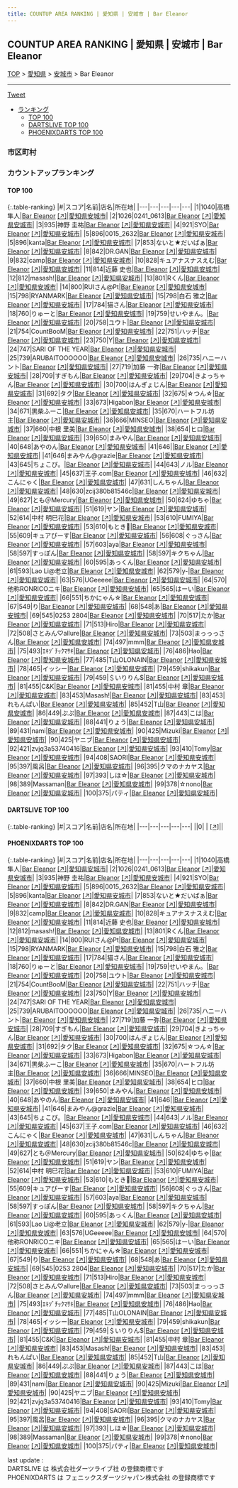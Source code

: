 ```yaml
---
title: COUNTUP AREA RANKING | 愛知県 | 安城市 | Bar Eleanor
---
```

## COUNTUP AREA RANKING | 愛知県 | 安城市 | Bar Eleanor

[TOP](/darts/rank/) > [愛知県](/darts/rank/愛知県/) > [安城市](/darts/rank/愛知県/安城市/) > Bar Eleanor

___

<a href="https://twitter.com/share?ref_src=twsrc%5Etfw" data-text="COUNTUP AREA RANKING | 愛知県安城市Bar Eleanor" class="twitter-share-button" data-hashtags="DARTSLIVE,PHOENIXDARTS,darts,ダーツ" data-show-count="false">Tweet</a>

* [ランキング](#カウントアップランキング)
    * [TOP 100](#top-100)
    * [DARTSLIVE TOP 100](#dartslive-top-100)
    * [PHOENIXDARTS TOP 100](#phoenixdarts-top-100)

### 市区町村

<ul>

</ul>

### カウントアップランキング

#### TOP 100



{:.table-ranking}
|#|スコア|名前|店名|所在地|
|---|---|---|---|---|
|1|1040|<span class="rank-name-pd">高橋　隼人</span>|<a href="/darts/rank/shops/45965.html">Bar Eleanor</a> <a href="https://vs.phoenixdarts.com/jp/shop/shopDetailInfo/s_45965?s_seq=45965">[↗]</a>|<a href="/darts/rank/愛知県/安城市">愛知県安城市</a>|
|2|1026|<span class="rank-name-pd">0241_0613</span>|<a href="/darts/rank/shops/45965.html">Bar Eleanor</a> <a href="https://vs.phoenixdarts.com/jp/shop/shopDetailInfo/s_45965?s_seq=45965">[↗]</a>|<a href="/darts/rank/愛知県/安城市">愛知県安城市</a>|
|3|935|<span class="rank-name-pd">神野 圭祐</span>|<a href="/darts/rank/shops/45965.html">Bar Eleanor</a> <a href="https://vs.phoenixdarts.com/jp/shop/shopDetailInfo/s_45965?s_seq=45965">[↗]</a>|<a href="/darts/rank/愛知県/安城市">愛知県安城市</a>|
|4|921|<span class="rank-name-pd">SYO</span>|<a href="/darts/rank/shops/45965.html">Bar Eleanor</a> <a href="https://vs.phoenixdarts.com/jp/shop/shopDetailInfo/s_45965?s_seq=45965">[↗]</a>|<a href="/darts/rank/愛知県/安城市">愛知県安城市</a>|
|5|896|<span class="rank-name-pd">0015_2632</span>|<a href="/darts/rank/shops/45965.html">Bar Eleanor</a> <a href="https://vs.phoenixdarts.com/jp/shop/shopDetailInfo/s_45965?s_seq=45965">[↗]</a>|<a href="/darts/rank/愛知県/安城市">愛知県安城市</a>|
|5|896|<span class="rank-name-pd">kanta</span>|<a href="/darts/rank/shops/45965.html">Bar Eleanor</a> <a href="https://vs.phoenixdarts.com/jp/shop/shopDetailInfo/s_45965?s_seq=45965">[↗]</a>|<a href="/darts/rank/愛知県/安城市">愛知県安城市</a>|
|7|853|<span class="rank-name-pd">ないと★だいばぁ</span>|<a href="/darts/rank/shops/45965.html">Bar Eleanor</a> <a href="https://vs.phoenixdarts.com/jp/shop/shopDetailInfo/s_45965?s_seq=45965">[↗]</a>|<a href="/darts/rank/愛知県/安城市">愛知県安城市</a>|
|8|842|<span class="rank-name-pd">DR.GAN</span>|<a href="/darts/rank/shops/45965.html">Bar Eleanor</a> <a href="https://vs.phoenixdarts.com/jp/shop/shopDetailInfo/s_45965?s_seq=45965">[↗]</a>|<a href="/darts/rank/愛知県/安城市">愛知県安城市</a>|
|9|832|<span class="rank-name-pd">camp</span>|<a href="/darts/rank/shops/45965.html">Bar Eleanor</a> <a href="https://vs.phoenixdarts.com/jp/shop/shopDetailInfo/s_45965?s_seq=45965">[↗]</a>|<a href="/darts/rank/愛知県/安城市">愛知県安城市</a>|
|10|828|<span class="rank-name-pd">キュアナスナスえむ</span>|<a href="/darts/rank/shops/45965.html">Bar Eleanor</a> <a href="https://vs.phoenixdarts.com/jp/shop/shopDetailInfo/s_45965?s_seq=45965">[↗]</a>|<a href="/darts/rank/愛知県/安城市">愛知県安城市</a>|
|11|814|<span class="rank-name-pd">近藤 史也</span>|<a href="/darts/rank/shops/45965.html">Bar Eleanor</a> <a href="https://vs.phoenixdarts.com/jp/shop/shopDetailInfo/s_45965?s_seq=45965">[↗]</a>|<a href="/darts/rank/愛知県/安城市">愛知県安城市</a>|
|12|812|<span class="rank-name-pd">masash!</span>|<a href="/darts/rank/shops/45965.html">Bar Eleanor</a> <a href="https://vs.phoenixdarts.com/jp/shop/shopDetailInfo/s_45965?s_seq=45965">[↗]</a>|<a href="/darts/rank/愛知県/安城市">愛知県安城市</a>|
|13|801|<span class="rank-name-pd">Rくん</span>|<a href="/darts/rank/shops/45965.html">Bar Eleanor</a> <a href="https://vs.phoenixdarts.com/jp/shop/shopDetailInfo/s_45965?s_seq=45965">[↗]</a>|<a href="/darts/rank/愛知県/安城市">愛知県安城市</a>|
|14|800|<span class="rank-name-pd">RUIさん@Pt</span>|<a href="/darts/rank/shops/45965.html">Bar Eleanor</a> <a href="https://vs.phoenixdarts.com/jp/shop/shopDetailInfo/s_45965?s_seq=45965">[↗]</a>|<a href="/darts/rank/愛知県/安城市">愛知県安城市</a>|
|15|798|<span class="rank-name-pd">RYANMARK</span>|<a href="/darts/rank/shops/45965.html">Bar Eleanor</a> <a href="https://vs.phoenixdarts.com/jp/shop/shopDetailInfo/s_45965?s_seq=45965">[↗]</a>|<a href="/darts/rank/愛知県/安城市">愛知県安城市</a>|
|15|798|<span class="rank-name-pd"><span class="pro-icon-pd"></span>白石 雅之</span>|<a href="/darts/rank/shops/45965.html">Bar Eleanor</a> <a href="https://vs.phoenixdarts.com/jp/shop/shopDetailInfo/s_45965?s_seq=45965">[↗]</a>|<a href="/darts/rank/愛知県/安城市">愛知県安城市</a>|
|17|784|<span class="rank-name-pd">猫さん</span>|<a href="/darts/rank/shops/45965.html">Bar Eleanor</a> <a href="https://vs.phoenixdarts.com/jp/shop/shopDetailInfo/s_45965?s_seq=45965">[↗]</a>|<a href="/darts/rank/愛知県/安城市">愛知県安城市</a>|
|18|760|<span class="rank-name-pd">りゅーと</span>|<a href="/darts/rank/shops/45965.html">Bar Eleanor</a> <a href="https://vs.phoenixdarts.com/jp/shop/shopDetailInfo/s_45965?s_seq=45965">[↗]</a>|<a href="/darts/rank/愛知県/安城市">愛知県安城市</a>|
|19|759|<span class="rank-name-pd">せいやまん。</span>|<a href="/darts/rank/shops/45965.html">Bar Eleanor</a> <a href="https://vs.phoenixdarts.com/jp/shop/shopDetailInfo/s_45965?s_seq=45965">[↗]</a>|<a href="/darts/rank/愛知県/安城市">愛知県安城市</a>|
|20|758|<span class="rank-name-pd">ユウト</span>|<a href="/darts/rank/shops/45965.html">Bar Eleanor</a> <a href="https://vs.phoenixdarts.com/jp/shop/shopDetailInfo/s_45965?s_seq=45965">[↗]</a>|<a href="/darts/rank/愛知県/安城市">愛知県安城市</a>|
|21|754|<span class="rank-name-pd">CountBooM</span>|<a href="/darts/rank/shops/45965.html">Bar Eleanor</a> <a href="https://vs.phoenixdarts.com/jp/shop/shopDetailInfo/s_45965?s_seq=45965">[↗]</a>|<a href="/darts/rank/愛知県/安城市">愛知県安城市</a>|
|22|751|<span class="rank-name-pd">ハッチ</span>|<a href="/darts/rank/shops/45965.html">Bar Eleanor</a> <a href="https://vs.phoenixdarts.com/jp/shop/shopDetailInfo/s_45965?s_seq=45965">[↗]</a>|<a href="/darts/rank/愛知県/安城市">愛知県安城市</a>|
|23|750|<span class="rank-name-pd">Y</span>|<a href="/darts/rank/shops/45965.html">Bar Eleanor</a> <a href="https://vs.phoenixdarts.com/jp/shop/shopDetailInfo/s_45965?s_seq=45965">[↗]</a>|<a href="/darts/rank/愛知県/安城市">愛知県安城市</a>|
|24|747|<span class="rank-name-pd">SARI OF THE YEAR</span>|<a href="/darts/rank/shops/45965.html">Bar Eleanor</a> <a href="https://vs.phoenixdarts.com/jp/shop/shopDetailInfo/s_45965?s_seq=45965">[↗]</a>|<a href="/darts/rank/愛知県/安城市">愛知県安城市</a>|
|25|739|<span class="rank-name-pd">ARUBAITOOOOOO</span>|<a href="/darts/rank/shops/45965.html">Bar Eleanor</a> <a href="https://vs.phoenixdarts.com/jp/shop/shopDetailInfo/s_45965?s_seq=45965">[↗]</a>|<a href="/darts/rank/愛知県/安城市">愛知県安城市</a>|
|26|735|<span class="rank-name-pd">ハニーハント</span>|<a href="/darts/rank/shops/45965.html">Bar Eleanor</a> <a href="https://vs.phoenixdarts.com/jp/shop/shopDetailInfo/s_45965?s_seq=45965">[↗]</a>|<a href="/darts/rank/愛知県/安城市">愛知県安城市</a>|
|27|719|<span class="rank-name-pd">加藤 一弥</span>|<a href="/darts/rank/shops/45965.html">Bar Eleanor</a> <a href="https://vs.phoenixdarts.com/jp/shop/shopDetailInfo/s_45965?s_seq=45965">[↗]</a>|<a href="/darts/rank/愛知県/安城市">愛知県安城市</a>|
|28|709|<span class="rank-name-pd">すぎもん</span>|<a href="/darts/rank/shops/45965.html">Bar Eleanor</a> <a href="https://vs.phoenixdarts.com/jp/shop/shopDetailInfo/s_45965?s_seq=45965">[↗]</a>|<a href="/darts/rank/愛知県/安城市">愛知県安城市</a>|
|29|704|<span class="rank-name-pd">きよっちゃん</span>|<a href="/darts/rank/shops/45965.html">Bar Eleanor</a> <a href="https://vs.phoenixdarts.com/jp/shop/shopDetailInfo/s_45965?s_seq=45965">[↗]</a>|<a href="/darts/rank/愛知県/安城市">愛知県安城市</a>|
|30|700|<span class="rank-name-pd">はんぎょじん</span>|<a href="/darts/rank/shops/45965.html">Bar Eleanor</a> <a href="https://vs.phoenixdarts.com/jp/shop/shopDetailInfo/s_45965?s_seq=45965">[↗]</a>|<a href="/darts/rank/愛知県/安城市">愛知県安城市</a>|
|31|692|<span class="rank-name-pd">タク</span>|<a href="/darts/rank/shops/45965.html">Bar Eleanor</a> <a href="https://vs.phoenixdarts.com/jp/shop/shopDetailInfo/s_45965?s_seq=45965">[↗]</a>|<a href="/darts/rank/愛知県/安城市">愛知県安城市</a>|
|32|675|<span class="rank-name-pd">☆つん☆</span>|<a href="/darts/rank/shops/45965.html">Bar Eleanor</a> <a href="https://vs.phoenixdarts.com/jp/shop/shopDetailInfo/s_45965?s_seq=45965">[↗]</a>|<a href="/darts/rank/愛知県/安城市">愛知県安城市</a>|
|33|673|<span class="rank-name-pd">Higabon</span>|<a href="/darts/rank/shops/45965.html">Bar Eleanor</a> <a href="https://vs.phoenixdarts.com/jp/shop/shopDetailInfo/s_45965?s_seq=45965">[↗]</a>|<a href="/darts/rank/愛知県/安城市">愛知県安城市</a>|
|34|671|<span class="rank-name-pd">黒柴ふーこ</span>|<a href="/darts/rank/shops/45965.html">Bar Eleanor</a> <a href="https://vs.phoenixdarts.com/jp/shop/shopDetailInfo/s_45965?s_seq=45965">[↗]</a>|<a href="/darts/rank/愛知県/安城市">愛知県安城市</a>|
|35|670|<span class="rank-name-pd">ハートフル坊主</span>|<a href="/darts/rank/shops/45965.html">Bar Eleanor</a> <a href="https://vs.phoenixdarts.com/jp/shop/shopDetailInfo/s_45965?s_seq=45965">[↗]</a>|<a href="/darts/rank/愛知県/安城市">愛知県安城市</a>|
|36|666|<span class="rank-name-pd">MINSEO</span>|<a href="/darts/rank/shops/45965.html">Bar Eleanor</a> <a href="https://vs.phoenixdarts.com/jp/shop/shopDetailInfo/s_45965?s_seq=45965">[↗]</a>|<a href="/darts/rank/愛知県/安城市">愛知県安城市</a>|
|37|660|<span class="rank-name-pd"><span class="pro-icon-pd"></span>中根 里美</span>|<a href="/darts/rank/shops/45965.html">Bar Eleanor</a> <a href="https://vs.phoenixdarts.com/jp/shop/shopDetailInfo/s_45965?s_seq=45965">[↗]</a>|<a href="/darts/rank/愛知県/安城市">愛知県安城市</a>|
|38|654|<span class="rank-name-pd">ヒロ</span>|<a href="/darts/rank/shops/45965.html">Bar Eleanor</a> <a href="https://vs.phoenixdarts.com/jp/shop/shopDetailInfo/s_45965?s_seq=45965">[↗]</a>|<a href="/darts/rank/愛知県/安城市">愛知県安城市</a>|
|39|650|<span class="rank-name-pd">まみやん</span>|<a href="/darts/rank/shops/45965.html">Bar Eleanor</a> <a href="https://vs.phoenixdarts.com/jp/shop/shopDetailInfo/s_45965?s_seq=45965">[↗]</a>|<a href="/darts/rank/愛知県/安城市">愛知県安城市</a>|
|40|648|<span class="rank-name-pd">あやのん</span>|<a href="/darts/rank/shops/45965.html">Bar Eleanor</a> <a href="https://vs.phoenixdarts.com/jp/shop/shopDetailInfo/s_45965?s_seq=45965">[↗]</a>|<a href="/darts/rank/愛知県/安城市">愛知県安城市</a>|
|41|646|<span class="rank-name-pd"></span>|<a href="/darts/rank/shops/45965.html">Bar Eleanor</a> <a href="https://vs.phoenixdarts.com/jp/shop/shopDetailInfo/s_45965?s_seq=45965">[↗]</a>|<a href="/darts/rank/愛知県/安城市">愛知県安城市</a>|
|41|646|<span class="rank-name-pd">まみやん@grazie</span>|<a href="/darts/rank/shops/45965.html">Bar Eleanor</a> <a href="https://vs.phoenixdarts.com/jp/shop/shopDetailInfo/s_45965?s_seq=45965">[↗]</a>|<a href="/darts/rank/愛知県/安城市">愛知県安城市</a>|
|43|645|<span class="rank-name-pd">ちょこび。</span>|<a href="/darts/rank/shops/45965.html">Bar Eleanor</a> <a href="https://vs.phoenixdarts.com/jp/shop/shopDetailInfo/s_45965?s_seq=45965">[↗]</a>|<a href="/darts/rank/愛知県/安城市">愛知県安城市</a>|
|44|643|<span class="rank-name-pd">ノル</span>|<a href="/darts/rank/shops/45965.html">Bar Eleanor</a> <a href="https://vs.phoenixdarts.com/jp/shop/shopDetailInfo/s_45965?s_seq=45965">[↗]</a>|<a href="/darts/rank/愛知県/安城市">愛知県安城市</a>|
|45|637|<span class="rank-name-pd">王子.com</span>|<a href="/darts/rank/shops/45965.html">Bar Eleanor</a> <a href="https://vs.phoenixdarts.com/jp/shop/shopDetailInfo/s_45965?s_seq=45965">[↗]</a>|<a href="/darts/rank/愛知県/安城市">愛知県安城市</a>|
|46|632|<span class="rank-name-pd">こんにゃく</span>|<a href="/darts/rank/shops/45965.html">Bar Eleanor</a> <a href="https://vs.phoenixdarts.com/jp/shop/shopDetailInfo/s_45965?s_seq=45965">[↗]</a>|<a href="/darts/rank/愛知県/安城市">愛知県安城市</a>|
|47|631|<span class="rank-name-pd">しんちゃん</span>|<a href="/darts/rank/shops/45965.html">Bar Eleanor</a> <a href="https://vs.phoenixdarts.com/jp/shop/shopDetailInfo/s_45965?s_seq=45965">[↗]</a>|<a href="/darts/rank/愛知県/安城市">愛知県安城市</a>|
|48|630|<span class="rank-name-pd">zcij380b81546c</span>|<a href="/darts/rank/shops/45965.html">Bar Eleanor</a> <a href="https://vs.phoenixdarts.com/jp/shop/shopDetailInfo/s_45965?s_seq=45965">[↗]</a>|<a href="/darts/rank/愛知県/安城市">愛知県安城市</a>|
|49|627|<span class="rank-name-pd">とも＠Mercury</span>|<a href="/darts/rank/shops/45965.html">Bar Eleanor</a> <a href="https://vs.phoenixdarts.com/jp/shop/shopDetailInfo/s_45965?s_seq=45965">[↗]</a>|<a href="/darts/rank/愛知県/安城市">愛知県安城市</a>|
|50|624|<span class="rank-name-pd">ゆちゃ</span>|<a href="/darts/rank/shops/45965.html">Bar Eleanor</a> <a href="https://vs.phoenixdarts.com/jp/shop/shopDetailInfo/s_45965?s_seq=45965">[↗]</a>|<a href="/darts/rank/愛知県/安城市">愛知県安城市</a>|
|51|619|<span class="rank-name-pd">ヤン</span>|<a href="/darts/rank/shops/45965.html">Bar Eleanor</a> <a href="https://vs.phoenixdarts.com/jp/shop/shopDetailInfo/s_45965?s_seq=45965">[↗]</a>|<a href="/darts/rank/愛知県/安城市">愛知県安城市</a>|
|52|614|<span class="rank-name-pd"><span class="pro-icon-pd"></span>中村 明巳花</span>|<a href="/darts/rank/shops/45965.html">Bar Eleanor</a> <a href="https://vs.phoenixdarts.com/jp/shop/shopDetailInfo/s_45965?s_seq=45965">[↗]</a>|<a href="/darts/rank/愛知県/安城市">愛知県安城市</a>|
|53|610|<span class="rank-name-pd">FUMIYA</span>|<a href="/darts/rank/shops/45965.html">Bar Eleanor</a> <a href="https://vs.phoenixdarts.com/jp/shop/shopDetailInfo/s_45965?s_seq=45965">[↗]</a>|<a href="/darts/rank/愛知県/安城市">愛知県安城市</a>|
|53|610|<span class="rank-name-pd">もとき🔰</span>|<a href="/darts/rank/shops/45965.html">Bar Eleanor</a> <a href="https://vs.phoenixdarts.com/jp/shop/shopDetailInfo/s_45965?s_seq=45965">[↗]</a>|<a href="/darts/rank/愛知県/安城市">愛知県安城市</a>|
|55|609|<span class="rank-name-pd">キュアぴーす</span>|<a href="/darts/rank/shops/45965.html">Bar Eleanor</a> <a href="https://vs.phoenixdarts.com/jp/shop/shopDetailInfo/s_45965?s_seq=45965">[↗]</a>|<a href="/darts/rank/愛知県/安城市">愛知県安城市</a>|
|56|608|<span class="rank-name-pd">ぐっさん</span>|<a href="/darts/rank/shops/45965.html">Bar Eleanor</a> <a href="https://vs.phoenixdarts.com/jp/shop/shopDetailInfo/s_45965?s_seq=45965">[↗]</a>|<a href="/darts/rank/愛知県/安城市">愛知県安城市</a>|
|57|603|<span class="rank-name-pd">aya</span>|<a href="/darts/rank/shops/45965.html">Bar Eleanor</a> <a href="https://vs.phoenixdarts.com/jp/shop/shopDetailInfo/s_45965?s_seq=45965">[↗]</a>|<a href="/darts/rank/愛知県/安城市">愛知県安城市</a>|
|58|597|<span class="rank-name-pd">すっぽん</span>|<a href="/darts/rank/shops/45965.html">Bar Eleanor</a> <a href="https://vs.phoenixdarts.com/jp/shop/shopDetailInfo/s_45965?s_seq=45965">[↗]</a>|<a href="/darts/rank/愛知県/安城市">愛知県安城市</a>|
|58|597|<span class="rank-name-pd">キクちゃん</span>|<a href="/darts/rank/shops/45965.html">Bar Eleanor</a> <a href="https://vs.phoenixdarts.com/jp/shop/shopDetailInfo/s_45965?s_seq=45965">[↗]</a>|<a href="/darts/rank/愛知県/安城市">愛知県安城市</a>|
|60|595|<span class="rank-name-pd">あっくん</span>|<a href="/darts/rank/shops/45965.html">Bar Eleanor</a> <a href="https://vs.phoenixdarts.com/jp/shop/shopDetailInfo/s_45965?s_seq=45965">[↗]</a>|<a href="/darts/rank/愛知県/安城市">愛知県安城市</a>|
|61|593|<span class="rank-name-pd">Lao Li@老立</span>|<a href="/darts/rank/shops/45965.html">Bar Eleanor</a> <a href="https://vs.phoenixdarts.com/jp/shop/shopDetailInfo/s_45965?s_seq=45965">[↗]</a>|<a href="/darts/rank/愛知県/安城市">愛知県安城市</a>|
|62|579|<span class="rank-name-pd">y-</span>|<a href="/darts/rank/shops/45965.html">Bar Eleanor</a> <a href="https://vs.phoenixdarts.com/jp/shop/shopDetailInfo/s_45965?s_seq=45965">[↗]</a>|<a href="/darts/rank/愛知県/安城市">愛知県安城市</a>|
|63|576|<span class="rank-name-pd">UGeeeee</span>|<a href="/darts/rank/shops/45965.html">Bar Eleanor</a> <a href="https://vs.phoenixdarts.com/jp/shop/shopDetailInfo/s_45965?s_seq=45965">[↗]</a>|<a href="/darts/rank/愛知県/安城市">愛知県安城市</a>|
|64|570|<span class="rank-name-pd">他称RONRICOニキ</span>|<a href="/darts/rank/shops/45965.html">Bar Eleanor</a> <a href="https://vs.phoenixdarts.com/jp/shop/shopDetailInfo/s_45965?s_seq=45965">[↗]</a>|<a href="/darts/rank/愛知県/安城市">愛知県安城市</a>|
|65|565|<span class="rank-name-pd">はーい</span>|<a href="/darts/rank/shops/45965.html">Bar Eleanor</a> <a href="https://vs.phoenixdarts.com/jp/shop/shopDetailInfo/s_45965?s_seq=45965">[↗]</a>|<a href="/darts/rank/愛知県/安城市">愛知県安城市</a>|
|66|551|<span class="rank-name-pd">ちかにゃん☆</span>|<a href="/darts/rank/shops/45965.html">Bar Eleanor</a> <a href="https://vs.phoenixdarts.com/jp/shop/shopDetailInfo/s_45965?s_seq=45965">[↗]</a>|<a href="/darts/rank/愛知県/安城市">愛知県安城市</a>|
|67|549|<span class="rank-name-pd">り</span>|<a href="/darts/rank/shops/45965.html">Bar Eleanor</a> <a href="https://vs.phoenixdarts.com/jp/shop/shopDetailInfo/s_45965?s_seq=45965">[↗]</a>|<a href="/darts/rank/愛知県/安城市">愛知県安城市</a>|
|68|548|<span class="rank-name-pd">あ</span>|<a href="/darts/rank/shops/45965.html">Bar Eleanor</a> <a href="https://vs.phoenixdarts.com/jp/shop/shopDetailInfo/s_45965?s_seq=45965">[↗]</a>|<a href="/darts/rank/愛知県/安城市">愛知県安城市</a>|
|69|545|<span class="rank-name-pd">0253 2804</span>|<a href="/darts/rank/shops/45965.html">Bar Eleanor</a> <a href="https://vs.phoenixdarts.com/jp/shop/shopDetailInfo/s_45965?s_seq=45965">[↗]</a>|<a href="/darts/rank/愛知県/安城市">愛知県安城市</a>|
|70|517|<span class="rank-name-pd">たか</span>|<a href="/darts/rank/shops/45965.html">Bar Eleanor</a> <a href="https://vs.phoenixdarts.com/jp/shop/shopDetailInfo/s_45965?s_seq=45965">[↗]</a>|<a href="/darts/rank/愛知県/安城市">愛知県安城市</a>|
|71|513|<span class="rank-name-pd">Hiro</span>|<a href="/darts/rank/shops/45965.html">Bar Eleanor</a> <a href="https://vs.phoenixdarts.com/jp/shop/shopDetailInfo/s_45965?s_seq=45965">[↗]</a>|<a href="/darts/rank/愛知県/安城市">愛知県安城市</a>|
|72|508|<span class="rank-name-pd">さとみん♡allure</span>|<a href="/darts/rank/shops/45965.html">Bar Eleanor</a> <a href="https://vs.phoenixdarts.com/jp/shop/shopDetailInfo/s_45965?s_seq=45965">[↗]</a>|<a href="/darts/rank/愛知県/安城市">愛知県安城市</a>|
|73|503|<span class="rank-name-pd">まっっっさん</span>|<a href="/darts/rank/shops/45965.html">Bar Eleanor</a> <a href="https://vs.phoenixdarts.com/jp/shop/shopDetailInfo/s_45965?s_seq=45965">[↗]</a>|<a href="/darts/rank/愛知県/安城市">愛知県安城市</a>|
|74|497|<span class="rank-name-pd">mmm</span>|<a href="/darts/rank/shops/45965.html">Bar Eleanor</a> <a href="https://vs.phoenixdarts.com/jp/shop/shopDetailInfo/s_45965?s_seq=45965">[↗]</a>|<a href="/darts/rank/愛知県/安城市">愛知県安城市</a>|
|75|493|<span class="rank-name-pd">ｴｷｿﾞﾁｯｸﾏｻｷ</span>|<a href="/darts/rank/shops/45965.html">Bar Eleanor</a> <a href="https://vs.phoenixdarts.com/jp/shop/shopDetailInfo/s_45965?s_seq=45965">[↗]</a>|<a href="/darts/rank/愛知県/安城市">愛知県安城市</a>|
|76|486|<span class="rank-name-pd">Hao</span>|<a href="/darts/rank/shops/45965.html">Bar Eleanor</a> <a href="https://vs.phoenixdarts.com/jp/shop/shopDetailInfo/s_45965?s_seq=45965">[↗]</a>|<a href="/darts/rank/愛知県/安城市">愛知県安城市</a>|
|77|485|<span class="rank-name-pd">T山OLONAIN</span>|<a href="/darts/rank/shops/45965.html">Bar Eleanor</a> <a href="https://vs.phoenixdarts.com/jp/shop/shopDetailInfo/s_45965?s_seq=45965">[↗]</a>|<a href="/darts/rank/愛知県/安城市">愛知県安城市</a>|
|78|465|<span class="rank-name-pd">イッシー</span>|<a href="/darts/rank/shops/45965.html">Bar Eleanor</a> <a href="https://vs.phoenixdarts.com/jp/shop/shopDetailInfo/s_45965?s_seq=45965">[↗]</a>|<a href="/darts/rank/愛知県/安城市">愛知県安城市</a>|
|79|459|<span class="rank-name-pd">shikakun</span>|<a href="/darts/rank/shops/45965.html">Bar Eleanor</a> <a href="https://vs.phoenixdarts.com/jp/shop/shopDetailInfo/s_45965?s_seq=45965">[↗]</a>|<a href="/darts/rank/愛知県/安城市">愛知県安城市</a>|
|79|459|<span class="rank-name-pd">＄いりりん$</span>|<a href="/darts/rank/shops/45965.html">Bar Eleanor</a> <a href="https://vs.phoenixdarts.com/jp/shop/shopDetailInfo/s_45965?s_seq=45965">[↗]</a>|<a href="/darts/rank/愛知県/安城市">愛知県安城市</a>|
|81|455|<span class="rank-name-pd">C&amp;K</span>|<a href="/darts/rank/shops/45965.html">Bar Eleanor</a> <a href="https://vs.phoenixdarts.com/jp/shop/shopDetailInfo/s_45965?s_seq=45965">[↗]</a>|<a href="/darts/rank/愛知県/安城市">愛知県安城市</a>|
|81|455|<span class="rank-name-pd"><span class="pro-icon-pd"></span>中村 章</span>|<a href="/darts/rank/shops/45965.html">Bar Eleanor</a> <a href="https://vs.phoenixdarts.com/jp/shop/shopDetailInfo/s_45965?s_seq=45965">[↗]</a>|<a href="/darts/rank/愛知県/安城市">愛知県安城市</a>|
|83|453|<span class="rank-name-pd">Masash!</span>|<a href="/darts/rank/shops/45965.html">Bar Eleanor</a> <a href="https://vs.phoenixdarts.com/jp/shop/shopDetailInfo/s_45965?s_seq=45965">[↗]</a>|<a href="/darts/rank/愛知県/安城市">愛知県安城市</a>|
|83|453|<span class="rank-name-pd">れもんぱい</span>|<a href="/darts/rank/shops/45965.html">Bar Eleanor</a> <a href="https://vs.phoenixdarts.com/jp/shop/shopDetailInfo/s_45965?s_seq=45965">[↗]</a>|<a href="/darts/rank/愛知県/安城市">愛知県安城市</a>|
|85|452|<span class="rank-name-pd">T山</span>|<a href="/darts/rank/shops/45965.html">Bar Eleanor</a> <a href="https://vs.phoenixdarts.com/jp/shop/shopDetailInfo/s_45965?s_seq=45965">[↗]</a>|<a href="/darts/rank/愛知県/安城市">愛知県安城市</a>|
|86|449|<span class="rank-name-pd">ぷぷ</span>|<a href="/darts/rank/shops/45965.html">Bar Eleanor</a> <a href="https://vs.phoenixdarts.com/jp/shop/shopDetailInfo/s_45965?s_seq=45965">[↗]</a>|<a href="/darts/rank/愛知県/安城市">愛知県安城市</a>|
|87|443|<span class="rank-name-pd">こは</span>|<a href="/darts/rank/shops/45965.html">Bar Eleanor</a> <a href="https://vs.phoenixdarts.com/jp/shop/shopDetailInfo/s_45965?s_seq=45965">[↗]</a>|<a href="/darts/rank/愛知県/安城市">愛知県安城市</a>|
|88|441|<span class="rank-name-pd">りょう</span>|<a href="/darts/rank/shops/45965.html">Bar Eleanor</a> <a href="https://vs.phoenixdarts.com/jp/shop/shopDetailInfo/s_45965?s_seq=45965">[↗]</a>|<a href="/darts/rank/愛知県/安城市">愛知県安城市</a>|
|89|431|<span class="rank-name-pd">nami</span>|<a href="/darts/rank/shops/45965.html">Bar Eleanor</a> <a href="https://vs.phoenixdarts.com/jp/shop/shopDetailInfo/s_45965?s_seq=45965">[↗]</a>|<a href="/darts/rank/愛知県/安城市">愛知県安城市</a>|
|90|425|<span class="rank-name-pd">Mizuki</span>|<a href="/darts/rank/shops/45965.html">Bar Eleanor</a> <a href="https://vs.phoenixdarts.com/jp/shop/shopDetailInfo/s_45965?s_seq=45965">[↗]</a>|<a href="/darts/rank/愛知県/安城市">愛知県安城市</a>|
|90|425|<span class="rank-name-pd">ヤニブ</span>|<a href="/darts/rank/shops/45965.html">Bar Eleanor</a> <a href="https://vs.phoenixdarts.com/jp/shop/shopDetailInfo/s_45965?s_seq=45965">[↗]</a>|<a href="/darts/rank/愛知県/安城市">愛知県安城市</a>|
|92|421|<span class="rank-name-pd">zvjq3a53740416</span>|<a href="/darts/rank/shops/45965.html">Bar Eleanor</a> <a href="https://vs.phoenixdarts.com/jp/shop/shopDetailInfo/s_45965?s_seq=45965">[↗]</a>|<a href="/darts/rank/愛知県/安城市">愛知県安城市</a>|
|93|410|<span class="rank-name-pd">Tomy</span>|<a href="/darts/rank/shops/45965.html">Bar Eleanor</a> <a href="https://vs.phoenixdarts.com/jp/shop/shopDetailInfo/s_45965?s_seq=45965">[↗]</a>|<a href="/darts/rank/愛知県/安城市">愛知県安城市</a>|
|94|408|<span class="rank-name-pd">SAORI</span>|<a href="/darts/rank/shops/45965.html">Bar Eleanor</a> <a href="https://vs.phoenixdarts.com/jp/shop/shopDetailInfo/s_45965?s_seq=45965">[↗]</a>|<a href="/darts/rank/愛知県/安城市">愛知県安城市</a>|
|95|397|<span class="rank-name-pd">風呂</span>|<a href="/darts/rank/shops/45965.html">Bar Eleanor</a> <a href="https://vs.phoenixdarts.com/jp/shop/shopDetailInfo/s_45965?s_seq=45965">[↗]</a>|<a href="/darts/rank/愛知県/安城市">愛知県安城市</a>|
|96|395|<span class="rank-name-pd">クマのナカヤス</span>|<a href="/darts/rank/shops/45965.html">Bar Eleanor</a> <a href="https://vs.phoenixdarts.com/jp/shop/shopDetailInfo/s_45965?s_seq=45965">[↗]</a>|<a href="/darts/rank/愛知県/安城市">愛知県安城市</a>|
|97|393|<span class="rank-name-pd">しほ☆</span>|<a href="/darts/rank/shops/45965.html">Bar Eleanor</a> <a href="https://vs.phoenixdarts.com/jp/shop/shopDetailInfo/s_45965?s_seq=45965">[↗]</a>|<a href="/darts/rank/愛知県/安城市">愛知県安城市</a>|
|98|389|<span class="rank-name-pd">Massaman</span>|<a href="/darts/rank/shops/45965.html">Bar Eleanor</a> <a href="https://vs.phoenixdarts.com/jp/shop/shopDetailInfo/s_45965?s_seq=45965">[↗]</a>|<a href="/darts/rank/愛知県/安城市">愛知県安城市</a>|
|99|378|<span class="rank-name-pd">☆nono</span>|<a href="/darts/rank/shops/45965.html">Bar Eleanor</a> <a href="https://vs.phoenixdarts.com/jp/shop/shopDetailInfo/s_45965?s_seq=45965">[↗]</a>|<a href="/darts/rank/愛知県/安城市">愛知県安城市</a>|
|100|375|<span class="rank-name-pd">パティ</span>|<a href="/darts/rank/shops/45965.html">Bar Eleanor</a> <a href="https://vs.phoenixdarts.com/jp/shop/shopDetailInfo/s_45965?s_seq=45965">[↗]</a>|<a href="/darts/rank/愛知県/安城市">愛知県安城市</a>|


#### DARTSLIVE TOP 100



{:.table-ranking}
|#|スコア|名前|店名|所在地|
|---|---|---|---|---|
||0|<span class="rank-name-dl"> </span>|<a href="/darts/rank/shops/.html"></a> <a href="">[↗]</a>|<a href="/darts/rank//"></a>|


#### PHOENIXDARTS TOP 100



{:.table-ranking}
|#|スコア|名前|店名|所在地|
|---|---|---|---|---|
|1|1040|<span class="rank-name-pd">高橋　隼人</span>|<a href="/darts/rank/shops/45965.html">Bar Eleanor</a> <a href="https://vs.phoenixdarts.com/jp/shop/shopDetailInfo/s_45965?s_seq=45965">[↗]</a>|<a href="/darts/rank/愛知県/安城市">愛知県安城市</a>|
|2|1026|<span class="rank-name-pd">0241_0613</span>|<a href="/darts/rank/shops/45965.html">Bar Eleanor</a> <a href="https://vs.phoenixdarts.com/jp/shop/shopDetailInfo/s_45965?s_seq=45965">[↗]</a>|<a href="/darts/rank/愛知県/安城市">愛知県安城市</a>|
|3|935|<span class="rank-name-pd">神野 圭祐</span>|<a href="/darts/rank/shops/45965.html">Bar Eleanor</a> <a href="https://vs.phoenixdarts.com/jp/shop/shopDetailInfo/s_45965?s_seq=45965">[↗]</a>|<a href="/darts/rank/愛知県/安城市">愛知県安城市</a>|
|4|921|<span class="rank-name-pd">SYO</span>|<a href="/darts/rank/shops/45965.html">Bar Eleanor</a> <a href="https://vs.phoenixdarts.com/jp/shop/shopDetailInfo/s_45965?s_seq=45965">[↗]</a>|<a href="/darts/rank/愛知県/安城市">愛知県安城市</a>|
|5|896|<span class="rank-name-pd">0015_2632</span>|<a href="/darts/rank/shops/45965.html">Bar Eleanor</a> <a href="https://vs.phoenixdarts.com/jp/shop/shopDetailInfo/s_45965?s_seq=45965">[↗]</a>|<a href="/darts/rank/愛知県/安城市">愛知県安城市</a>|
|5|896|<span class="rank-name-pd">kanta</span>|<a href="/darts/rank/shops/45965.html">Bar Eleanor</a> <a href="https://vs.phoenixdarts.com/jp/shop/shopDetailInfo/s_45965?s_seq=45965">[↗]</a>|<a href="/darts/rank/愛知県/安城市">愛知県安城市</a>|
|7|853|<span class="rank-name-pd">ないと★だいばぁ</span>|<a href="/darts/rank/shops/45965.html">Bar Eleanor</a> <a href="https://vs.phoenixdarts.com/jp/shop/shopDetailInfo/s_45965?s_seq=45965">[↗]</a>|<a href="/darts/rank/愛知県/安城市">愛知県安城市</a>|
|8|842|<span class="rank-name-pd">DR.GAN</span>|<a href="/darts/rank/shops/45965.html">Bar Eleanor</a> <a href="https://vs.phoenixdarts.com/jp/shop/shopDetailInfo/s_45965?s_seq=45965">[↗]</a>|<a href="/darts/rank/愛知県/安城市">愛知県安城市</a>|
|9|832|<span class="rank-name-pd">camp</span>|<a href="/darts/rank/shops/45965.html">Bar Eleanor</a> <a href="https://vs.phoenixdarts.com/jp/shop/shopDetailInfo/s_45965?s_seq=45965">[↗]</a>|<a href="/darts/rank/愛知県/安城市">愛知県安城市</a>|
|10|828|<span class="rank-name-pd">キュアナスナスえむ</span>|<a href="/darts/rank/shops/45965.html">Bar Eleanor</a> <a href="https://vs.phoenixdarts.com/jp/shop/shopDetailInfo/s_45965?s_seq=45965">[↗]</a>|<a href="/darts/rank/愛知県/安城市">愛知県安城市</a>|
|11|814|<span class="rank-name-pd">近藤 史也</span>|<a href="/darts/rank/shops/45965.html">Bar Eleanor</a> <a href="https://vs.phoenixdarts.com/jp/shop/shopDetailInfo/s_45965?s_seq=45965">[↗]</a>|<a href="/darts/rank/愛知県/安城市">愛知県安城市</a>|
|12|812|<span class="rank-name-pd">masash!</span>|<a href="/darts/rank/shops/45965.html">Bar Eleanor</a> <a href="https://vs.phoenixdarts.com/jp/shop/shopDetailInfo/s_45965?s_seq=45965">[↗]</a>|<a href="/darts/rank/愛知県/安城市">愛知県安城市</a>|
|13|801|<span class="rank-name-pd">Rくん</span>|<a href="/darts/rank/shops/45965.html">Bar Eleanor</a> <a href="https://vs.phoenixdarts.com/jp/shop/shopDetailInfo/s_45965?s_seq=45965">[↗]</a>|<a href="/darts/rank/愛知県/安城市">愛知県安城市</a>|
|14|800|<span class="rank-name-pd">RUIさん@Pt</span>|<a href="/darts/rank/shops/45965.html">Bar Eleanor</a> <a href="https://vs.phoenixdarts.com/jp/shop/shopDetailInfo/s_45965?s_seq=45965">[↗]</a>|<a href="/darts/rank/愛知県/安城市">愛知県安城市</a>|
|15|798|<span class="rank-name-pd">RYANMARK</span>|<a href="/darts/rank/shops/45965.html">Bar Eleanor</a> <a href="https://vs.phoenixdarts.com/jp/shop/shopDetailInfo/s_45965?s_seq=45965">[↗]</a>|<a href="/darts/rank/愛知県/安城市">愛知県安城市</a>|
|15|798|<span class="rank-name-pd"><span class="pro-icon-pd"></span>白石 雅之</span>|<a href="/darts/rank/shops/45965.html">Bar Eleanor</a> <a href="https://vs.phoenixdarts.com/jp/shop/shopDetailInfo/s_45965?s_seq=45965">[↗]</a>|<a href="/darts/rank/愛知県/安城市">愛知県安城市</a>|
|17|784|<span class="rank-name-pd">猫さん</span>|<a href="/darts/rank/shops/45965.html">Bar Eleanor</a> <a href="https://vs.phoenixdarts.com/jp/shop/shopDetailInfo/s_45965?s_seq=45965">[↗]</a>|<a href="/darts/rank/愛知県/安城市">愛知県安城市</a>|
|18|760|<span class="rank-name-pd">りゅーと</span>|<a href="/darts/rank/shops/45965.html">Bar Eleanor</a> <a href="https://vs.phoenixdarts.com/jp/shop/shopDetailInfo/s_45965?s_seq=45965">[↗]</a>|<a href="/darts/rank/愛知県/安城市">愛知県安城市</a>|
|19|759|<span class="rank-name-pd">せいやまん。</span>|<a href="/darts/rank/shops/45965.html">Bar Eleanor</a> <a href="https://vs.phoenixdarts.com/jp/shop/shopDetailInfo/s_45965?s_seq=45965">[↗]</a>|<a href="/darts/rank/愛知県/安城市">愛知県安城市</a>|
|20|758|<span class="rank-name-pd">ユウト</span>|<a href="/darts/rank/shops/45965.html">Bar Eleanor</a> <a href="https://vs.phoenixdarts.com/jp/shop/shopDetailInfo/s_45965?s_seq=45965">[↗]</a>|<a href="/darts/rank/愛知県/安城市">愛知県安城市</a>|
|21|754|<span class="rank-name-pd">CountBooM</span>|<a href="/darts/rank/shops/45965.html">Bar Eleanor</a> <a href="https://vs.phoenixdarts.com/jp/shop/shopDetailInfo/s_45965?s_seq=45965">[↗]</a>|<a href="/darts/rank/愛知県/安城市">愛知県安城市</a>|
|22|751|<span class="rank-name-pd">ハッチ</span>|<a href="/darts/rank/shops/45965.html">Bar Eleanor</a> <a href="https://vs.phoenixdarts.com/jp/shop/shopDetailInfo/s_45965?s_seq=45965">[↗]</a>|<a href="/darts/rank/愛知県/安城市">愛知県安城市</a>|
|23|750|<span class="rank-name-pd">Y</span>|<a href="/darts/rank/shops/45965.html">Bar Eleanor</a> <a href="https://vs.phoenixdarts.com/jp/shop/shopDetailInfo/s_45965?s_seq=45965">[↗]</a>|<a href="/darts/rank/愛知県/安城市">愛知県安城市</a>|
|24|747|<span class="rank-name-pd">SARI OF THE YEAR</span>|<a href="/darts/rank/shops/45965.html">Bar Eleanor</a> <a href="https://vs.phoenixdarts.com/jp/shop/shopDetailInfo/s_45965?s_seq=45965">[↗]</a>|<a href="/darts/rank/愛知県/安城市">愛知県安城市</a>|
|25|739|<span class="rank-name-pd">ARUBAITOOOOOO</span>|<a href="/darts/rank/shops/45965.html">Bar Eleanor</a> <a href="https://vs.phoenixdarts.com/jp/shop/shopDetailInfo/s_45965?s_seq=45965">[↗]</a>|<a href="/darts/rank/愛知県/安城市">愛知県安城市</a>|
|26|735|<span class="rank-name-pd">ハニーハント</span>|<a href="/darts/rank/shops/45965.html">Bar Eleanor</a> <a href="https://vs.phoenixdarts.com/jp/shop/shopDetailInfo/s_45965?s_seq=45965">[↗]</a>|<a href="/darts/rank/愛知県/安城市">愛知県安城市</a>|
|27|719|<span class="rank-name-pd">加藤 一弥</span>|<a href="/darts/rank/shops/45965.html">Bar Eleanor</a> <a href="https://vs.phoenixdarts.com/jp/shop/shopDetailInfo/s_45965?s_seq=45965">[↗]</a>|<a href="/darts/rank/愛知県/安城市">愛知県安城市</a>|
|28|709|<span class="rank-name-pd">すぎもん</span>|<a href="/darts/rank/shops/45965.html">Bar Eleanor</a> <a href="https://vs.phoenixdarts.com/jp/shop/shopDetailInfo/s_45965?s_seq=45965">[↗]</a>|<a href="/darts/rank/愛知県/安城市">愛知県安城市</a>|
|29|704|<span class="rank-name-pd">きよっちゃん</span>|<a href="/darts/rank/shops/45965.html">Bar Eleanor</a> <a href="https://vs.phoenixdarts.com/jp/shop/shopDetailInfo/s_45965?s_seq=45965">[↗]</a>|<a href="/darts/rank/愛知県/安城市">愛知県安城市</a>|
|30|700|<span class="rank-name-pd">はんぎょじん</span>|<a href="/darts/rank/shops/45965.html">Bar Eleanor</a> <a href="https://vs.phoenixdarts.com/jp/shop/shopDetailInfo/s_45965?s_seq=45965">[↗]</a>|<a href="/darts/rank/愛知県/安城市">愛知県安城市</a>|
|31|692|<span class="rank-name-pd">タク</span>|<a href="/darts/rank/shops/45965.html">Bar Eleanor</a> <a href="https://vs.phoenixdarts.com/jp/shop/shopDetailInfo/s_45965?s_seq=45965">[↗]</a>|<a href="/darts/rank/愛知県/安城市">愛知県安城市</a>|
|32|675|<span class="rank-name-pd">☆つん☆</span>|<a href="/darts/rank/shops/45965.html">Bar Eleanor</a> <a href="https://vs.phoenixdarts.com/jp/shop/shopDetailInfo/s_45965?s_seq=45965">[↗]</a>|<a href="/darts/rank/愛知県/安城市">愛知県安城市</a>|
|33|673|<span class="rank-name-pd">Higabon</span>|<a href="/darts/rank/shops/45965.html">Bar Eleanor</a> <a href="https://vs.phoenixdarts.com/jp/shop/shopDetailInfo/s_45965?s_seq=45965">[↗]</a>|<a href="/darts/rank/愛知県/安城市">愛知県安城市</a>|
|34|671|<span class="rank-name-pd">黒柴ふーこ</span>|<a href="/darts/rank/shops/45965.html">Bar Eleanor</a> <a href="https://vs.phoenixdarts.com/jp/shop/shopDetailInfo/s_45965?s_seq=45965">[↗]</a>|<a href="/darts/rank/愛知県/安城市">愛知県安城市</a>|
|35|670|<span class="rank-name-pd">ハートフル坊主</span>|<a href="/darts/rank/shops/45965.html">Bar Eleanor</a> <a href="https://vs.phoenixdarts.com/jp/shop/shopDetailInfo/s_45965?s_seq=45965">[↗]</a>|<a href="/darts/rank/愛知県/安城市">愛知県安城市</a>|
|36|666|<span class="rank-name-pd">MINSEO</span>|<a href="/darts/rank/shops/45965.html">Bar Eleanor</a> <a href="https://vs.phoenixdarts.com/jp/shop/shopDetailInfo/s_45965?s_seq=45965">[↗]</a>|<a href="/darts/rank/愛知県/安城市">愛知県安城市</a>|
|37|660|<span class="rank-name-pd"><span class="pro-icon-pd"></span>中根 里美</span>|<a href="/darts/rank/shops/45965.html">Bar Eleanor</a> <a href="https://vs.phoenixdarts.com/jp/shop/shopDetailInfo/s_45965?s_seq=45965">[↗]</a>|<a href="/darts/rank/愛知県/安城市">愛知県安城市</a>|
|38|654|<span class="rank-name-pd">ヒロ</span>|<a href="/darts/rank/shops/45965.html">Bar Eleanor</a> <a href="https://vs.phoenixdarts.com/jp/shop/shopDetailInfo/s_45965?s_seq=45965">[↗]</a>|<a href="/darts/rank/愛知県/安城市">愛知県安城市</a>|
|39|650|<span class="rank-name-pd">まみやん</span>|<a href="/darts/rank/shops/45965.html">Bar Eleanor</a> <a href="https://vs.phoenixdarts.com/jp/shop/shopDetailInfo/s_45965?s_seq=45965">[↗]</a>|<a href="/darts/rank/愛知県/安城市">愛知県安城市</a>|
|40|648|<span class="rank-name-pd">あやのん</span>|<a href="/darts/rank/shops/45965.html">Bar Eleanor</a> <a href="https://vs.phoenixdarts.com/jp/shop/shopDetailInfo/s_45965?s_seq=45965">[↗]</a>|<a href="/darts/rank/愛知県/安城市">愛知県安城市</a>|
|41|646|<span class="rank-name-pd"></span>|<a href="/darts/rank/shops/45965.html">Bar Eleanor</a> <a href="https://vs.phoenixdarts.com/jp/shop/shopDetailInfo/s_45965?s_seq=45965">[↗]</a>|<a href="/darts/rank/愛知県/安城市">愛知県安城市</a>|
|41|646|<span class="rank-name-pd">まみやん@grazie</span>|<a href="/darts/rank/shops/45965.html">Bar Eleanor</a> <a href="https://vs.phoenixdarts.com/jp/shop/shopDetailInfo/s_45965?s_seq=45965">[↗]</a>|<a href="/darts/rank/愛知県/安城市">愛知県安城市</a>|
|43|645|<span class="rank-name-pd">ちょこび。</span>|<a href="/darts/rank/shops/45965.html">Bar Eleanor</a> <a href="https://vs.phoenixdarts.com/jp/shop/shopDetailInfo/s_45965?s_seq=45965">[↗]</a>|<a href="/darts/rank/愛知県/安城市">愛知県安城市</a>|
|44|643|<span class="rank-name-pd">ノル</span>|<a href="/darts/rank/shops/45965.html">Bar Eleanor</a> <a href="https://vs.phoenixdarts.com/jp/shop/shopDetailInfo/s_45965?s_seq=45965">[↗]</a>|<a href="/darts/rank/愛知県/安城市">愛知県安城市</a>|
|45|637|<span class="rank-name-pd">王子.com</span>|<a href="/darts/rank/shops/45965.html">Bar Eleanor</a> <a href="https://vs.phoenixdarts.com/jp/shop/shopDetailInfo/s_45965?s_seq=45965">[↗]</a>|<a href="/darts/rank/愛知県/安城市">愛知県安城市</a>|
|46|632|<span class="rank-name-pd">こんにゃく</span>|<a href="/darts/rank/shops/45965.html">Bar Eleanor</a> <a href="https://vs.phoenixdarts.com/jp/shop/shopDetailInfo/s_45965?s_seq=45965">[↗]</a>|<a href="/darts/rank/愛知県/安城市">愛知県安城市</a>|
|47|631|<span class="rank-name-pd">しんちゃん</span>|<a href="/darts/rank/shops/45965.html">Bar Eleanor</a> <a href="https://vs.phoenixdarts.com/jp/shop/shopDetailInfo/s_45965?s_seq=45965">[↗]</a>|<a href="/darts/rank/愛知県/安城市">愛知県安城市</a>|
|48|630|<span class="rank-name-pd">zcij380b81546c</span>|<a href="/darts/rank/shops/45965.html">Bar Eleanor</a> <a href="https://vs.phoenixdarts.com/jp/shop/shopDetailInfo/s_45965?s_seq=45965">[↗]</a>|<a href="/darts/rank/愛知県/安城市">愛知県安城市</a>|
|49|627|<span class="rank-name-pd">とも＠Mercury</span>|<a href="/darts/rank/shops/45965.html">Bar Eleanor</a> <a href="https://vs.phoenixdarts.com/jp/shop/shopDetailInfo/s_45965?s_seq=45965">[↗]</a>|<a href="/darts/rank/愛知県/安城市">愛知県安城市</a>|
|50|624|<span class="rank-name-pd">ゆちゃ</span>|<a href="/darts/rank/shops/45965.html">Bar Eleanor</a> <a href="https://vs.phoenixdarts.com/jp/shop/shopDetailInfo/s_45965?s_seq=45965">[↗]</a>|<a href="/darts/rank/愛知県/安城市">愛知県安城市</a>|
|51|619|<span class="rank-name-pd">ヤン</span>|<a href="/darts/rank/shops/45965.html">Bar Eleanor</a> <a href="https://vs.phoenixdarts.com/jp/shop/shopDetailInfo/s_45965?s_seq=45965">[↗]</a>|<a href="/darts/rank/愛知県/安城市">愛知県安城市</a>|
|52|614|<span class="rank-name-pd"><span class="pro-icon-pd"></span>中村 明巳花</span>|<a href="/darts/rank/shops/45965.html">Bar Eleanor</a> <a href="https://vs.phoenixdarts.com/jp/shop/shopDetailInfo/s_45965?s_seq=45965">[↗]</a>|<a href="/darts/rank/愛知県/安城市">愛知県安城市</a>|
|53|610|<span class="rank-name-pd">FUMIYA</span>|<a href="/darts/rank/shops/45965.html">Bar Eleanor</a> <a href="https://vs.phoenixdarts.com/jp/shop/shopDetailInfo/s_45965?s_seq=45965">[↗]</a>|<a href="/darts/rank/愛知県/安城市">愛知県安城市</a>|
|53|610|<span class="rank-name-pd">もとき🔰</span>|<a href="/darts/rank/shops/45965.html">Bar Eleanor</a> <a href="https://vs.phoenixdarts.com/jp/shop/shopDetailInfo/s_45965?s_seq=45965">[↗]</a>|<a href="/darts/rank/愛知県/安城市">愛知県安城市</a>|
|55|609|<span class="rank-name-pd">キュアぴーす</span>|<a href="/darts/rank/shops/45965.html">Bar Eleanor</a> <a href="https://vs.phoenixdarts.com/jp/shop/shopDetailInfo/s_45965?s_seq=45965">[↗]</a>|<a href="/darts/rank/愛知県/安城市">愛知県安城市</a>|
|56|608|<span class="rank-name-pd">ぐっさん</span>|<a href="/darts/rank/shops/45965.html">Bar Eleanor</a> <a href="https://vs.phoenixdarts.com/jp/shop/shopDetailInfo/s_45965?s_seq=45965">[↗]</a>|<a href="/darts/rank/愛知県/安城市">愛知県安城市</a>|
|57|603|<span class="rank-name-pd">aya</span>|<a href="/darts/rank/shops/45965.html">Bar Eleanor</a> <a href="https://vs.phoenixdarts.com/jp/shop/shopDetailInfo/s_45965?s_seq=45965">[↗]</a>|<a href="/darts/rank/愛知県/安城市">愛知県安城市</a>|
|58|597|<span class="rank-name-pd">すっぽん</span>|<a href="/darts/rank/shops/45965.html">Bar Eleanor</a> <a href="https://vs.phoenixdarts.com/jp/shop/shopDetailInfo/s_45965?s_seq=45965">[↗]</a>|<a href="/darts/rank/愛知県/安城市">愛知県安城市</a>|
|58|597|<span class="rank-name-pd">キクちゃん</span>|<a href="/darts/rank/shops/45965.html">Bar Eleanor</a> <a href="https://vs.phoenixdarts.com/jp/shop/shopDetailInfo/s_45965?s_seq=45965">[↗]</a>|<a href="/darts/rank/愛知県/安城市">愛知県安城市</a>|
|60|595|<span class="rank-name-pd">あっくん</span>|<a href="/darts/rank/shops/45965.html">Bar Eleanor</a> <a href="https://vs.phoenixdarts.com/jp/shop/shopDetailInfo/s_45965?s_seq=45965">[↗]</a>|<a href="/darts/rank/愛知県/安城市">愛知県安城市</a>|
|61|593|<span class="rank-name-pd">Lao Li@老立</span>|<a href="/darts/rank/shops/45965.html">Bar Eleanor</a> <a href="https://vs.phoenixdarts.com/jp/shop/shopDetailInfo/s_45965?s_seq=45965">[↗]</a>|<a href="/darts/rank/愛知県/安城市">愛知県安城市</a>|
|62|579|<span class="rank-name-pd">y-</span>|<a href="/darts/rank/shops/45965.html">Bar Eleanor</a> <a href="https://vs.phoenixdarts.com/jp/shop/shopDetailInfo/s_45965?s_seq=45965">[↗]</a>|<a href="/darts/rank/愛知県/安城市">愛知県安城市</a>|
|63|576|<span class="rank-name-pd">UGeeeee</span>|<a href="/darts/rank/shops/45965.html">Bar Eleanor</a> <a href="https://vs.phoenixdarts.com/jp/shop/shopDetailInfo/s_45965?s_seq=45965">[↗]</a>|<a href="/darts/rank/愛知県/安城市">愛知県安城市</a>|
|64|570|<span class="rank-name-pd">他称RONRICOニキ</span>|<a href="/darts/rank/shops/45965.html">Bar Eleanor</a> <a href="https://vs.phoenixdarts.com/jp/shop/shopDetailInfo/s_45965?s_seq=45965">[↗]</a>|<a href="/darts/rank/愛知県/安城市">愛知県安城市</a>|
|65|565|<span class="rank-name-pd">はーい</span>|<a href="/darts/rank/shops/45965.html">Bar Eleanor</a> <a href="https://vs.phoenixdarts.com/jp/shop/shopDetailInfo/s_45965?s_seq=45965">[↗]</a>|<a href="/darts/rank/愛知県/安城市">愛知県安城市</a>|
|66|551|<span class="rank-name-pd">ちかにゃん☆</span>|<a href="/darts/rank/shops/45965.html">Bar Eleanor</a> <a href="https://vs.phoenixdarts.com/jp/shop/shopDetailInfo/s_45965?s_seq=45965">[↗]</a>|<a href="/darts/rank/愛知県/安城市">愛知県安城市</a>|
|67|549|<span class="rank-name-pd">り</span>|<a href="/darts/rank/shops/45965.html">Bar Eleanor</a> <a href="https://vs.phoenixdarts.com/jp/shop/shopDetailInfo/s_45965?s_seq=45965">[↗]</a>|<a href="/darts/rank/愛知県/安城市">愛知県安城市</a>|
|68|548|<span class="rank-name-pd">あ</span>|<a href="/darts/rank/shops/45965.html">Bar Eleanor</a> <a href="https://vs.phoenixdarts.com/jp/shop/shopDetailInfo/s_45965?s_seq=45965">[↗]</a>|<a href="/darts/rank/愛知県/安城市">愛知県安城市</a>|
|69|545|<span class="rank-name-pd">0253 2804</span>|<a href="/darts/rank/shops/45965.html">Bar Eleanor</a> <a href="https://vs.phoenixdarts.com/jp/shop/shopDetailInfo/s_45965?s_seq=45965">[↗]</a>|<a href="/darts/rank/愛知県/安城市">愛知県安城市</a>|
|70|517|<span class="rank-name-pd">たか</span>|<a href="/darts/rank/shops/45965.html">Bar Eleanor</a> <a href="https://vs.phoenixdarts.com/jp/shop/shopDetailInfo/s_45965?s_seq=45965">[↗]</a>|<a href="/darts/rank/愛知県/安城市">愛知県安城市</a>|
|71|513|<span class="rank-name-pd">Hiro</span>|<a href="/darts/rank/shops/45965.html">Bar Eleanor</a> <a href="https://vs.phoenixdarts.com/jp/shop/shopDetailInfo/s_45965?s_seq=45965">[↗]</a>|<a href="/darts/rank/愛知県/安城市">愛知県安城市</a>|
|72|508|<span class="rank-name-pd">さとみん♡allure</span>|<a href="/darts/rank/shops/45965.html">Bar Eleanor</a> <a href="https://vs.phoenixdarts.com/jp/shop/shopDetailInfo/s_45965?s_seq=45965">[↗]</a>|<a href="/darts/rank/愛知県/安城市">愛知県安城市</a>|
|73|503|<span class="rank-name-pd">まっっっさん</span>|<a href="/darts/rank/shops/45965.html">Bar Eleanor</a> <a href="https://vs.phoenixdarts.com/jp/shop/shopDetailInfo/s_45965?s_seq=45965">[↗]</a>|<a href="/darts/rank/愛知県/安城市">愛知県安城市</a>|
|74|497|<span class="rank-name-pd">mmm</span>|<a href="/darts/rank/shops/45965.html">Bar Eleanor</a> <a href="https://vs.phoenixdarts.com/jp/shop/shopDetailInfo/s_45965?s_seq=45965">[↗]</a>|<a href="/darts/rank/愛知県/安城市">愛知県安城市</a>|
|75|493|<span class="rank-name-pd">ｴｷｿﾞﾁｯｸﾏｻｷ</span>|<a href="/darts/rank/shops/45965.html">Bar Eleanor</a> <a href="https://vs.phoenixdarts.com/jp/shop/shopDetailInfo/s_45965?s_seq=45965">[↗]</a>|<a href="/darts/rank/愛知県/安城市">愛知県安城市</a>|
|76|486|<span class="rank-name-pd">Hao</span>|<a href="/darts/rank/shops/45965.html">Bar Eleanor</a> <a href="https://vs.phoenixdarts.com/jp/shop/shopDetailInfo/s_45965?s_seq=45965">[↗]</a>|<a href="/darts/rank/愛知県/安城市">愛知県安城市</a>|
|77|485|<span class="rank-name-pd">T山OLONAIN</span>|<a href="/darts/rank/shops/45965.html">Bar Eleanor</a> <a href="https://vs.phoenixdarts.com/jp/shop/shopDetailInfo/s_45965?s_seq=45965">[↗]</a>|<a href="/darts/rank/愛知県/安城市">愛知県安城市</a>|
|78|465|<span class="rank-name-pd">イッシー</span>|<a href="/darts/rank/shops/45965.html">Bar Eleanor</a> <a href="https://vs.phoenixdarts.com/jp/shop/shopDetailInfo/s_45965?s_seq=45965">[↗]</a>|<a href="/darts/rank/愛知県/安城市">愛知県安城市</a>|
|79|459|<span class="rank-name-pd">shikakun</span>|<a href="/darts/rank/shops/45965.html">Bar Eleanor</a> <a href="https://vs.phoenixdarts.com/jp/shop/shopDetailInfo/s_45965?s_seq=45965">[↗]</a>|<a href="/darts/rank/愛知県/安城市">愛知県安城市</a>|
|79|459|<span class="rank-name-pd">＄いりりん$</span>|<a href="/darts/rank/shops/45965.html">Bar Eleanor</a> <a href="https://vs.phoenixdarts.com/jp/shop/shopDetailInfo/s_45965?s_seq=45965">[↗]</a>|<a href="/darts/rank/愛知県/安城市">愛知県安城市</a>|
|81|455|<span class="rank-name-pd">C&amp;K</span>|<a href="/darts/rank/shops/45965.html">Bar Eleanor</a> <a href="https://vs.phoenixdarts.com/jp/shop/shopDetailInfo/s_45965?s_seq=45965">[↗]</a>|<a href="/darts/rank/愛知県/安城市">愛知県安城市</a>|
|81|455|<span class="rank-name-pd"><span class="pro-icon-pd"></span>中村 章</span>|<a href="/darts/rank/shops/45965.html">Bar Eleanor</a> <a href="https://vs.phoenixdarts.com/jp/shop/shopDetailInfo/s_45965?s_seq=45965">[↗]</a>|<a href="/darts/rank/愛知県/安城市">愛知県安城市</a>|
|83|453|<span class="rank-name-pd">Masash!</span>|<a href="/darts/rank/shops/45965.html">Bar Eleanor</a> <a href="https://vs.phoenixdarts.com/jp/shop/shopDetailInfo/s_45965?s_seq=45965">[↗]</a>|<a href="/darts/rank/愛知県/安城市">愛知県安城市</a>|
|83|453|<span class="rank-name-pd">れもんぱい</span>|<a href="/darts/rank/shops/45965.html">Bar Eleanor</a> <a href="https://vs.phoenixdarts.com/jp/shop/shopDetailInfo/s_45965?s_seq=45965">[↗]</a>|<a href="/darts/rank/愛知県/安城市">愛知県安城市</a>|
|85|452|<span class="rank-name-pd">T山</span>|<a href="/darts/rank/shops/45965.html">Bar Eleanor</a> <a href="https://vs.phoenixdarts.com/jp/shop/shopDetailInfo/s_45965?s_seq=45965">[↗]</a>|<a href="/darts/rank/愛知県/安城市">愛知県安城市</a>|
|86|449|<span class="rank-name-pd">ぷぷ</span>|<a href="/darts/rank/shops/45965.html">Bar Eleanor</a> <a href="https://vs.phoenixdarts.com/jp/shop/shopDetailInfo/s_45965?s_seq=45965">[↗]</a>|<a href="/darts/rank/愛知県/安城市">愛知県安城市</a>|
|87|443|<span class="rank-name-pd">こは</span>|<a href="/darts/rank/shops/45965.html">Bar Eleanor</a> <a href="https://vs.phoenixdarts.com/jp/shop/shopDetailInfo/s_45965?s_seq=45965">[↗]</a>|<a href="/darts/rank/愛知県/安城市">愛知県安城市</a>|
|88|441|<span class="rank-name-pd">りょう</span>|<a href="/darts/rank/shops/45965.html">Bar Eleanor</a> <a href="https://vs.phoenixdarts.com/jp/shop/shopDetailInfo/s_45965?s_seq=45965">[↗]</a>|<a href="/darts/rank/愛知県/安城市">愛知県安城市</a>|
|89|431|<span class="rank-name-pd">nami</span>|<a href="/darts/rank/shops/45965.html">Bar Eleanor</a> <a href="https://vs.phoenixdarts.com/jp/shop/shopDetailInfo/s_45965?s_seq=45965">[↗]</a>|<a href="/darts/rank/愛知県/安城市">愛知県安城市</a>|
|90|425|<span class="rank-name-pd">Mizuki</span>|<a href="/darts/rank/shops/45965.html">Bar Eleanor</a> <a href="https://vs.phoenixdarts.com/jp/shop/shopDetailInfo/s_45965?s_seq=45965">[↗]</a>|<a href="/darts/rank/愛知県/安城市">愛知県安城市</a>|
|90|425|<span class="rank-name-pd">ヤニブ</span>|<a href="/darts/rank/shops/45965.html">Bar Eleanor</a> <a href="https://vs.phoenixdarts.com/jp/shop/shopDetailInfo/s_45965?s_seq=45965">[↗]</a>|<a href="/darts/rank/愛知県/安城市">愛知県安城市</a>|
|92|421|<span class="rank-name-pd">zvjq3a53740416</span>|<a href="/darts/rank/shops/45965.html">Bar Eleanor</a> <a href="https://vs.phoenixdarts.com/jp/shop/shopDetailInfo/s_45965?s_seq=45965">[↗]</a>|<a href="/darts/rank/愛知県/安城市">愛知県安城市</a>|
|93|410|<span class="rank-name-pd">Tomy</span>|<a href="/darts/rank/shops/45965.html">Bar Eleanor</a> <a href="https://vs.phoenixdarts.com/jp/shop/shopDetailInfo/s_45965?s_seq=45965">[↗]</a>|<a href="/darts/rank/愛知県/安城市">愛知県安城市</a>|
|94|408|<span class="rank-name-pd">SAORI</span>|<a href="/darts/rank/shops/45965.html">Bar Eleanor</a> <a href="https://vs.phoenixdarts.com/jp/shop/shopDetailInfo/s_45965?s_seq=45965">[↗]</a>|<a href="/darts/rank/愛知県/安城市">愛知県安城市</a>|
|95|397|<span class="rank-name-pd">風呂</span>|<a href="/darts/rank/shops/45965.html">Bar Eleanor</a> <a href="https://vs.phoenixdarts.com/jp/shop/shopDetailInfo/s_45965?s_seq=45965">[↗]</a>|<a href="/darts/rank/愛知県/安城市">愛知県安城市</a>|
|96|395|<span class="rank-name-pd">クマのナカヤス</span>|<a href="/darts/rank/shops/45965.html">Bar Eleanor</a> <a href="https://vs.phoenixdarts.com/jp/shop/shopDetailInfo/s_45965?s_seq=45965">[↗]</a>|<a href="/darts/rank/愛知県/安城市">愛知県安城市</a>|
|97|393|<span class="rank-name-pd">しほ☆</span>|<a href="/darts/rank/shops/45965.html">Bar Eleanor</a> <a href="https://vs.phoenixdarts.com/jp/shop/shopDetailInfo/s_45965?s_seq=45965">[↗]</a>|<a href="/darts/rank/愛知県/安城市">愛知県安城市</a>|
|98|389|<span class="rank-name-pd">Massaman</span>|<a href="/darts/rank/shops/45965.html">Bar Eleanor</a> <a href="https://vs.phoenixdarts.com/jp/shop/shopDetailInfo/s_45965?s_seq=45965">[↗]</a>|<a href="/darts/rank/愛知県/安城市">愛知県安城市</a>|
|99|378|<span class="rank-name-pd">☆nono</span>|<a href="/darts/rank/shops/45965.html">Bar Eleanor</a> <a href="https://vs.phoenixdarts.com/jp/shop/shopDetailInfo/s_45965?s_seq=45965">[↗]</a>|<a href="/darts/rank/愛知県/安城市">愛知県安城市</a>|
|100|375|<span class="rank-name-pd">パティ</span>|<a href="/darts/rank/shops/45965.html">Bar Eleanor</a> <a href="https://vs.phoenixdarts.com/jp/shop/shopDetailInfo/s_45965?s_seq=45965">[↗]</a>|<a href="/darts/rank/愛知県/安城市">愛知県安城市</a>|


<div class="footer border-top border-gray-light mt-5 pt-3 text-right text-gray">
    last update : <span style="font-weight: italic" id="foot_last_modified"></span><br />
    DARTSLIVE は 株式会社ダーツライブ社 の登録商標です<br />
    PHOENIXDARTS は フェニックスダーツジャパン株式会社 の登録商標です<br />
</div>

<script src="https://cdnjs.cloudflare.com/ajax/libs/jquery.tablesorter/2.31.3/js/jquery.tablesorter.min.js" integrity="sha512-qzgd5cYSZcosqpzpn7zF2ZId8f/8CHmFKZ8j7mU4OUXTNRd5g+ZHBPsgKEwoqxCtdQvExE5LprwwPAgoicguNg==" crossorigin="anonymous" referrerpolicy="no-referrer"></script>
<link rel="stylesheet" href="https://cdnjs.cloudflare.com/ajax/libs/jquery.tablesorter/2.31.3/css/theme.default.min.css" integrity="sha512-wghhOJkjQX0Lh3NSWvNKeZ0ZpNn+SPVXX1Qyc9OCaogADktxrBiBdKGDoqVUOyhStvMBmJQ8ZdMHiR3wuEq8+w==" crossorigin="anonymous" referrerpolicy="no-referrer" />
<script>
$(function() {
    $(".table-ranking").tablesorter({sortList:[[0, 0]]});
    $("#foot_last_modified").text(formatDate(new Date(document.lastModified), 'yyyy-MM-dd HH:mm:ss'));
});
</script>

<script async src="https://platform.twitter.com/widgets.js" charset="utf-8"></script>